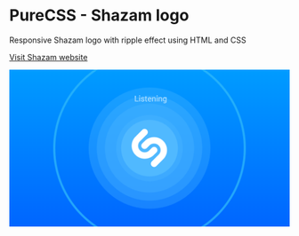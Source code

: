 # PureCSS - Shazam logo
Responsive Shazam logo with ripple effect using HTML and CSS

[Visit Shazam website](https://www.shazam.com)

<div align="center">
   <img src="screenshot.png" width="800" />
</div

